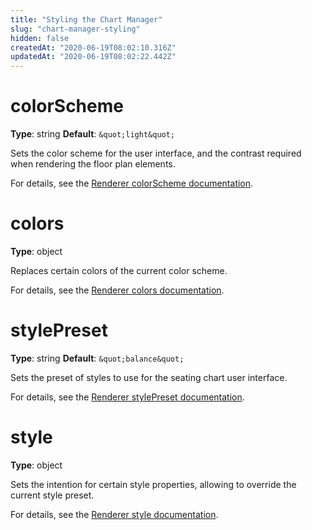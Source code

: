 ```yaml
---
title: "Styling the Chart Manager"
slug: "chart-manager-styling"
hidden: false
createdAt: "2020-06-19T08:02:10.316Z"
updatedAt: "2020-06-19T08:02:22.442Z"
---
```

# colorScheme
**Type**: string
**Default**: `&quot;light&quot;`

Sets the color scheme for the user interface, and the contrast required when rendering the floor plan elements.

For details, see the [Renderer colorScheme documentation](https://docs.seats.io/docs/colorscheme).

# colors
**Type**: object

Replaces certain colors of the current color scheme.

For details, see the [Renderer colors documentation](https://docs.seats.io/docs/colors).

# stylePreset
**Type**: string
**Default**: `&quot;balance&quot;`

Sets the preset of styles to use for the seating chart user interface.

For details, see the [Renderer stylePreset documentation](https://docs.seats.io/docs/stylepreset).

# style
**Type**: object

Sets the intention for certain style properties, allowing to override the current style preset.

For details, see the [Renderer style documentation](https://docs.seats.io/docs/style).
